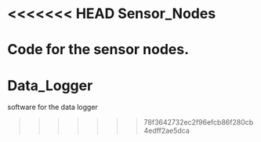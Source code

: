 <<<<<<< HEAD
Sensor_Nodes
============



Code for the sensor nodes.
=======
Data_Logger
===========

software for the data logger
>>>>>>> 78f3642732ec2f96efcb86f280cb4edff2ae5dca
